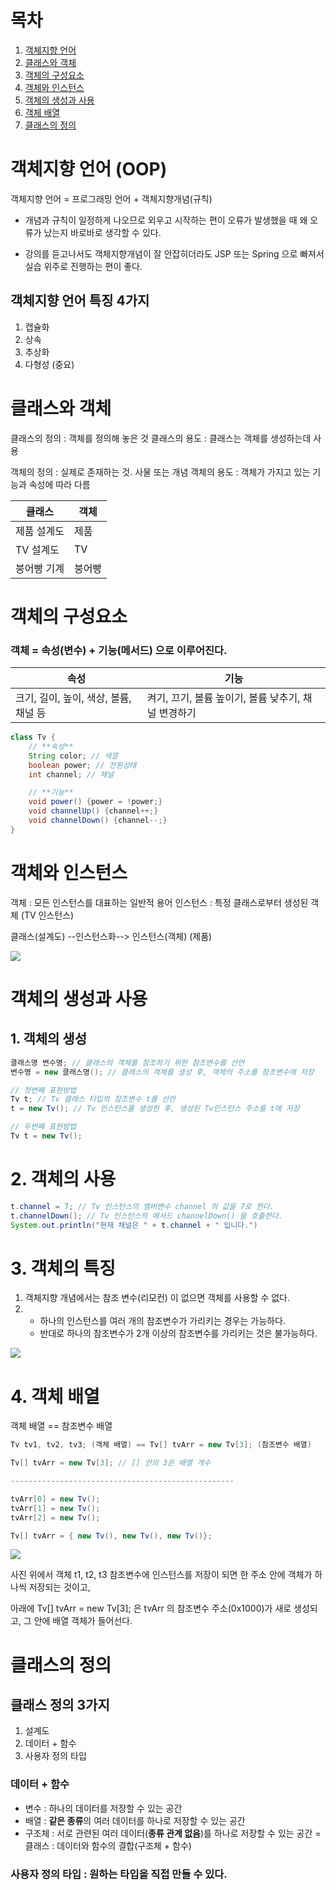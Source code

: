 
# 목차

1. [객체지향 언어](#객체지향-언어)
2. [클래스와 객체](#클래스와-객체)
3. [객체의 구성요소](#객체의-구성요소)
4. [객체와 인스턴스](#객체와-인스턴스)
5. [객체의 생성과 사용](#객체의-생성과-사용)
6. [객체 배열](#객체-배열)
7. [클래스의 정의](#클래스의-정의)


# 객체지향 언어 (OOP)

객체지향 언어 = 프로그래밍 언어 + 객체지향개념(규칙)

- 개념과 규칙이 일정하게 나오므로 외우고 시작하는 편이 오류가 발생했을 때 왜 오류가 났는지 바로바로 생각할 수 있다.

- 강의를 듣고나서도 객체지향개념이 잘 안잡히더라도 JSP 또는 Spring 으로 빠져서 실습 위주로 진행하는 편이 좋다.

## 객체지향 언어 특징 4가지

1. 캡슐화
2. 상속
3. 추상화
4. 다형성 (중요)

# 클래스와 객체

클래스의 정의 : 객체를 정의해 놓은 것
클래스의 용도 : 클래스는 객체를 생성하는데 사용

객체의 정의 : 실제로 존재하는 것. 사물 또는 개념
객체의 용도 : 객체가 가지고 있는 기능과 속성에 따라 다름

클래스|객체|
|------|---|
|제품 설계도|제품|
|TV 설계도|TV|
|붕어빵 기계|붕어빵|

# 객체의 구성요소

### 객체 = 속성(변수) + 기능(메서드) 으로 이루어진다.

속성|기능|
|------|---|
|크기, 길이, 높이, 색상, 볼륨, 채널 등| 켜기, 끄기, 볼륨 높이기, 볼륨 낮추기, 채널 변경하기|

```java
class Tv {
    // **속성**
    String color; // 색깔
    boolean power; // 전원상태
    int channel; // 채널

    // **기능**
    void power() {power = !power;}
    void channelUp() {channel++;}
    void channelDown() {channel--;}
}
```

# 객체와 인스턴스

객체 : 모든 인스턴스를 대표하는 일반적 용어
인스턴스 : 특정 클래스로부터 생성된 객체 (TV 인스턴스)

클래스(설계도) --인스턴스화--> 인스턴스(객체) (제품)

![](https://velog.velcdn.com/images/ant0410/post/a181947f-a0ce-49dc-9938-216e90fbea90/image.png)

# 객체의 생성과 사용

## 1. 객체의 생성

```java
클래스명 변수명; // 클래스의 객체를 참조하기 위한 참조변수를 선언
변수명 = new 클래스명(); // 클래스의 객체를 생성 후, 객체의 주소를 참조변수에 저장

// 첫번째 표현방법
Tv t; // Tv 클래스 타입의 참조변수 t를 선언
t = new Tv(); // Tv 인스턴스를 생성한 후, 생성된 Tv인스턴스 주소를 t에 저장

// 두번째 표현방법
Tv t = new Tv();
```

# 2. 객체의 사용

```java
t.channel = 7; // Tv 인스턴스의 멤버변수 channel 의 값을 7로 한다.
t.channelDown(); // Tv 인스턴스의 메서드 channelDown() 을 호출한다.
System.out.println("현재 채널은 " + t.channel + " 입니다.")
```

# 3. 객체의 특징

1. 객체지향 개념에서는 참조 변수(리모컨) 이 없으면 객체를 사용할 수 없다.
2. - 하나의 인스턴스를 여러 개의 참조변수가 가리키는 경우는 가능하다. 
   - 반대로 하나의 참조변수가 2개 이상의 참조변수를 가리키는 것은 불가능하다.

![](https://velog.velcdn.com/images/ant0410/post/5abbe9ee-4063-4a3f-95e3-41689c5d1348/image.png)

# 4. 객체 배열

객체 배열 == 참조변수 배열

```java
Tv tv1, tv2, tv3; (객체 배열) == Tv[] tvArr = new Tv[3]; (참조변수 배열)

Tv[] tvArr = new Tv[3]; // [] 안의 3은 배열 개수

--------------------------------------------------

tvArr[0] = new Tv();
tvArr[1] = new Tv();
tvArr[2] = new Tv();

Tv[] tvArr = { new Tv(), new Tv(), new Tv()};
```

![](https://velog.velcdn.com/images/ant0410/post/61f8a616-52b6-4d94-a1b4-ae0d74a6c917/image.png)

사진 위에서 객체 t1, t2, t3 참조변수에 인스턴스를 저장이 되면 한 주소 안에 객체가 하나씩 저장되는 것이고,

아래에 Tv[] tvArr = new Tv[3]; 은 tvArr 의 참조변수 주소(0x1000)가 새로 생성되고, 그 안에 배열 객체가 들어선다. 

# 클래스의 정의

## 클래스 정의 3가지
1. 설계도
2. 데이터 + 함수
3. 사용자 정의 타입

### 데이터 + 함수
- 변수 : 하나의 데이터를 저장할 수 있는 공간
- 배열 : **같은 종류**의 여러 데이터를 하나로 저장할 수 있는 공간
- 구조체 : 서로 관련된 여러 데이터(**종류 관계 없음**)를 하나로 저장할 수 있는 공간
= 클래스 : 데이터와 함수의 결합(구조체 + 함수)

### 사용자 정의 타입 : 원하는 타입을 직접 만들 수 있다.
